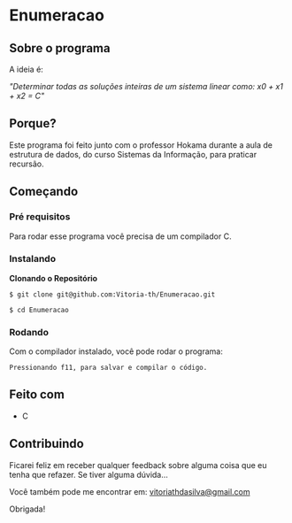 # Enumeracao

## Sobre o programa

A ideia é:

_"Determinar todas as soluções inteiras de
um sistema linear como:
x0 + x1 + x2 = C"_

## Porque?

Este programa foi feito junto com o professor Hokama durante a aula de estrutura de dados, do curso Sistemas da Informação, para praticar recursão. 

## Começando

### Pré requisitos

Para rodar esse programa você precisa de um compilador C.

### Instalando

**Clonando o Repositório**

```
$ git clone git@github.com:Vitoria-th/Enumeracao.git

$ cd Enumeracao
```

### Rodando

Com o compilador instalado, você pode rodar o programa:

```
Pressionando f11, para salvar e compilar o código.

```

## Feito com

- C

## Contribuindo

Ficarei feliz em receber qualquer feedback sobre alguma coisa que eu tenha que refazer. Se tiver alguma dúvida...

Você também pode me encontrar em: vitoriathdasilva@gmail.com

Obrigada!
